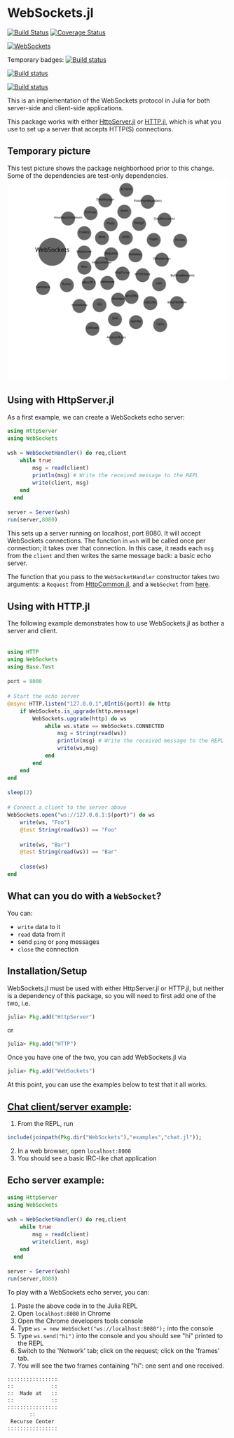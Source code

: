 WebSockets.jl
=============

[![Build Status](https://travis-ci.org/JuliaWeb/WebSockets.jl.png)](https://travis-ci.org/JuliaWeb/WebSockets.jl)
[![Coverage Status](https://img.shields.io/coveralls/JuliaWeb/WebSockets.jl.svg)](https://coveralls.io/r/JuliaWeb/WebSockets.jl)

[![WebSockets](http://pkg.julialang.org/badges/WebSockets_0.6.svg)](http://pkg.julialang.org/?pkg=WebSockets&ver=0.6)

Temporary badges:
[![Build status](https://ci.appveyor.com/api/projects/status/sx6i51rjc9ajjdh8?svg=true)](https://ci.appveyor.com/project/hustf/websockets-jl-nfuiv)

[![Build status](https://ci.appveyor.com/api/projects/status/sx6i51rjc9ajjdh8/branch/master?svg=true)](https://ci.appveyor.com/project/hustf/websockets-jl-nfuiv/branch/master)

[![Build status](https://ci.appveyor.com/api/projects/status/sx6i51rjc9ajjdh8/branch/master?svg=true)](https://ci.appveyor.com/project/hustf/websockets-jl-nfuiv/branch/change_dependencies)

This is an implementation of the WebSockets protocol in Julia for both server-side and client-side applications.

This package works with either [HttpServer.jl](https://github.com/JuliaWeb/HttpServer.jl) or [HTTP.jl](https://github.com/JuliaWeb/HttpServer.jl), which is what you use to set up a server that accepts HTTP(S) connections.

## Temporary picture
This test picture shows the package neighborhood prior to this change.
Some of the dependencies are test-only dependencies.
![Dependencies and test dependencies neighborhood](examples/serve_verbose/svg/ws_neighborhood.svg)

## Using with HttpServer.jl

As a first example, we can create a WebSockets echo server:

```julia
using HttpServer
using WebSockets

wsh = WebSocketHandler() do req,client
    while true
        msg = read(client)
        println(msg) # Write the received message to the REPL
        write(client, msg)
    end
  end

server = Server(wsh)
run(server,8080)
```

This sets up a server running on localhost, port 8080.
It will accept WebSockets connections.
The function in `wsh` will be called once per connection; it takes over that connection.
In this case, it reads each `msg` from the `client` and then writes the same message back: a basic echo server.

The function that you pass to the `WebSocketHandler` constructor takes two arguments:
a `Request` from [HttpCommon.jl](https://github.com/JuliaWeb/HttpCommon.jl/blob/master/src/HttpCommon.jl#L142),
and a `WebSocket` from [here](https://github.com/JuliaWeb/WebSockets.jl/blob/master/src/WebSockets.jl#L17).

## Using with HTTP.jl

The following example demonstrates how to use WebSockets.jl as bother a server and client.

```julia

using HTTP
using WebSockets
using Base.Test

port = 8000

# Start the echo server
@async HTTP.listen("127.0.0.1",UInt16(port)) do http
    if WebSockets.is_upgrade(http.message)
        WebSockets.upgrade(http) do ws
            while ws.state == WebSockets.CONNECTED
                msg = String(read(ws))
                println(msg) # Write the received message to the REPL
                write(ws,msg)
            end
        end
    end
end

sleep(2)

# Connect a client to the server above
WebSockets.open("ws://127.0.0.1:$(port)") do ws
    write(ws, "Foo")
    @test String(read(ws)) == "Foo"

    write(ws, "Bar")
    @test String(read(ws)) == "Bar"

    close(ws)
end
```

## What can you do with a `WebSocket`?
You can:

* `write` data to it
* `read` data from it
* send `ping` or `pong` messages
* `close` the connection

## Installation/Setup

WebSockets.jl must be used with either HttpServer.jl or HTTP.jl, but neither is a dependency of this package, so you will need to first add one of the two, i.e.

~~~julia
julia> Pkg.add("HttpServer")
~~~

or

~~~julia
julia> Pkg.add("HTTP")
~~~

Once you have one of the two, you can add WebSockets.jl via

~~~julia
julia> Pkg.add("WebSockets")
~~~

At this point, you can use the examples below to test that it all works.

## [Chat client/server example](https://github.com/JuliaWeb/WebSockets.jl/blob/master/examples/chat.jl):

1. From the REPL, run

```julia
include(joinpath(Pkg.dir("WebSockets"),"examples","chat.jl"));
```

2. In a web browser, open `localhost:8000`
3. You should see a basic IRC-like chat application


## Echo server example:

~~~julia
using HttpServer
using WebSockets

wsh = WebSocketHandler() do req,client
    while true
        msg = read(client)
        write(client, msg)
    end
  end

server = Server(wsh)
run(server,8080)
~~~

To play with a WebSockets echo server, you can:

1. Paste the above code in to the Julia REPL
2. Open `localhost:8080` in Chrome
3. Open the Chrome developers tools console
4. Type `ws = new WebSocket("ws://localhost:8080");` into the console
5. Type `ws.send("hi")` into the console and you should see "hi" printed to the REPL
6. Switch to the 'Network' tab; click on the request; click on the 'frames' tab.
7. You will see the two frames containing "hi": one sent and one received.

~~~~
::::::::::::::::
::            ::
::  Made at   ::
::            ::
::::::::::::::::
       ::
 Recurse Center
::::::::::::::::
~~~~
